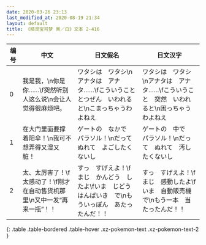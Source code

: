 ```yaml
---
date: 2020-03-26 23:13
last_modified_at: 2020-08-19 21:34
layout: default
title: 《精灵宝可梦 黑／白》文本 2-416
---
```

| 编号 | 中文 | 日文假名 | 日文汉字 |
| ---- | ---- | ---- | --- |
| 0 | 我是我，\n你是你……\f突然听别人这么说\n会让人觉得很麻烦吧。 | ワタシは　ワタシ\nアナタは　アナタ……\fこういうこと　とつぜん　いわれると\nこまっちゃうわよねえ | ワタシは　ワタシ\nアナタは　アナタ……\fこういうこと　突然　いわれると\n困っちゃうわよねえ |
| 1 | 在大门里面要撑着阳伞！\n我可不想弄得又湿又脏！ | ゲートの　なかで　パラソル！\nだって　ぬれて　よごしたくないし | ゲートの　中で　パラソル！\nだって　ぬれて　汚したくないし |
| 2 | 太、太厉害了！\f太感动了！\f刚才在自动售货机那里\n又中一发“再来一瓶”！！ | すっ　すげえよ！\fまじ　かんどう　したよ\fいま　じどうはんばいき　で\nもういっぽん　あたったんだ！！ | すっ　すげえよ！\fまじ　感動したよ\fいま　自動販売機で\nもう一本　当たったんだ！！ |
{: .table .table-bordered .table-hover .xz-pokemon-text .xz-pokemon-text-2 }